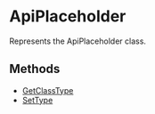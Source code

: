 # ApiPlaceholder

Represents the ApiPlaceholder class.

## Methods

- [GetClassType](./Methods/GetClassType.md)
- [SetType](./Methods/SetType.md)
